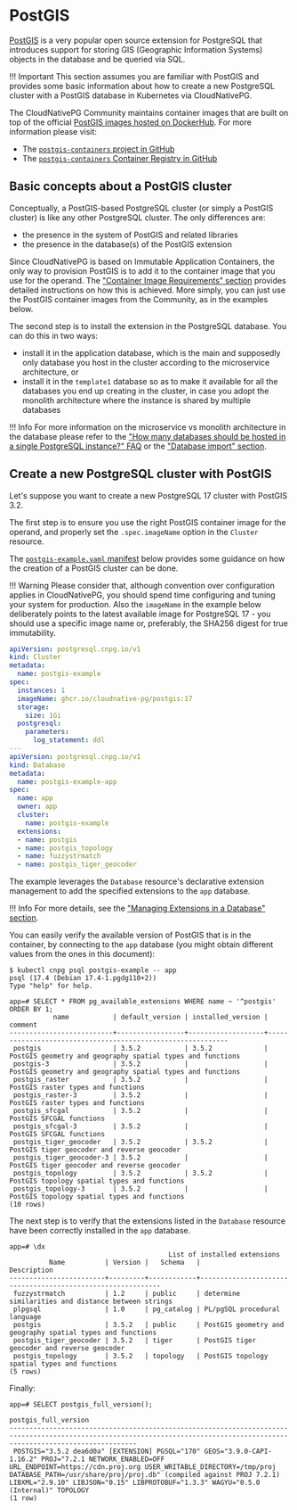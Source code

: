 <!-- SPDX-License-Identifier: CC-BY-4.0 -->
# PostGIS

[PostGIS](https://postgis.net/) is a very popular open source extension
for PostgreSQL that introduces support for storing GIS (Geographic Information
Systems) objects in the database and be queried via SQL.

!!! Important
    This section assumes you are familiar with PostGIS and provides some basic
    information about how to create a new PostgreSQL cluster with a PostGIS database
    in Kubernetes via CloudNativePG.

The CloudNativePG Community maintains container images that are built on top
of the official [PostGIS images hosted on DockerHub](https://hub.docker.com/r/postgis/postgis).
For more information please visit:

- The [`postgis-containers` project in GitHub](https://github.com/cloudnative-pg/postgis-containers)
- The [`postgis-containers` Container Registry in GitHub](https://github.com/cloudnative-pg/postgis-containers/pkgs/container/postgis)

## Basic concepts about a PostGIS cluster

Conceptually, a PostGIS-based PostgreSQL cluster (or simply a PostGIS cluster)
is like any other PostgreSQL cluster. The only differences are:

- the presence in the system of PostGIS and related libraries
- the presence in the database(s) of the PostGIS extension

Since CloudNativePG is based on Immutable Application Containers, the only way
to provision PostGIS is to add it to the container image that you use for the
operand. The ["Container Image Requirements" section](container_images.md) provides
detailed instructions on how this is achieved. More simply, you can just use
the PostGIS container images from the Community, as in the examples below.

The second step is to install the extension in the PostgreSQL database. You can
do this in two ways:

- install it in the application database, which is the main and supposedly only
  database you host in the cluster according to the microservice architecture, or
- install it in the `template1` database so as to make it available for all the
  databases you end up creating in the cluster, in case you adopt the monolith
  architecture where the instance is shared by multiple databases

!!! Info
    For more information on the microservice vs monolith architecture in the database
    please refer to the ["How many databases should be hosted in a single PostgreSQL instance?" FAQ](faq.md)
    or the ["Database import" section](database_import.md).

## Create a new PostgreSQL cluster with PostGIS

Let's suppose you want to create a new PostgreSQL 17 cluster with PostGIS 3.2.

The first step is to ensure you use the right PostGIS container image for the
operand, and properly set the `.spec.imageName` option in the `Cluster`
resource.

The [`postgis-example.yaml` manifest](samples/postgis-example.yaml) below
provides some guidance on how the creation of a PostGIS cluster can be done.

!!! Warning
    Please consider that, although convention over configuration applies in
    CloudNativePG, you should spend time configuring and tuning your system for
    production. Also the `imageName` in the example below deliberately points
    to the latest available image for PostgreSQL 17 - you should use a specific
    image name or, preferably, the SHA256 digest for true immutability.

```yaml
apiVersion: postgresql.cnpg.io/v1
kind: Cluster
metadata:
  name: postgis-example
spec:
  instances: 1
  imageName: ghcr.io/cloudnative-pg/postgis:17
  storage:
    size: 1Gi
  postgresql:
    parameters:
      log_statement: ddl
---
apiVersion: postgresql.cnpg.io/v1
kind: Database
metadata:
  name: postgis-example-app
spec:
  name: app
  owner: app
  cluster:
    name: postgis-example
  extensions:
  - name: postgis
  - name: postgis_topology
  - name: fuzzystrmatch
  - name: postgis_tiger_geocoder
```

The example leverages the `Database` resource's declarative extension
management to add the specified extensions to the `app` database.

!!! Info
    For more details, see the
    ["Managing Extensions in a Database" section](declarative_database_management.md#managing-extensions-in-a-database).

You can easily verify the available version of PostGIS that is in the
container, by connecting to the `app` database (you might obtain different
values from the ones in this document):

```console
$ kubectl cnpg psql postgis-example -- app
psql (17.4 (Debian 17.4-1.pgdg110+2))
Type "help" for help.

app=# SELECT * FROM pg_available_extensions WHERE name ~ '^postgis' ORDER BY 1;
           name           | default_version | installed_version |                          comment
--------------------------+-----------------+-------------------+------------------------------------------------------------
 postgis                  | 3.5.2           | 3.5.2             | PostGIS geometry and geography spatial types and functions
 postgis-3                | 3.5.2           |                   | PostGIS geometry and geography spatial types and functions
 postgis_raster           | 3.5.2           |                   | PostGIS raster types and functions
 postgis_raster-3         | 3.5.2           |                   | PostGIS raster types and functions
 postgis_sfcgal           | 3.5.2           |                   | PostGIS SFCGAL functions
 postgis_sfcgal-3         | 3.5.2           |                   | PostGIS SFCGAL functions
 postgis_tiger_geocoder   | 3.5.2           | 3.5.2             | PostGIS tiger geocoder and reverse geocoder
 postgis_tiger_geocoder-3 | 3.5.2           |                   | PostGIS tiger geocoder and reverse geocoder
 postgis_topology         | 3.5.2           | 3.5.2             | PostGIS topology spatial types and functions
 postgis_topology-3       | 3.5.2           |                   | PostGIS topology spatial types and functions
(10 rows)
```

The next step is to verify that the extensions listed in the `Database`
resource have been correctly installed in the `app` database.

```console
app=# \dx
                                        List of installed extensions
          Name          | Version |   Schema   |                        Description
------------------------+---------+------------+------------------------------------------------------------
 fuzzystrmatch          | 1.2     | public     | determine similarities and distance between strings
 plpgsql                | 1.0     | pg_catalog | PL/pgSQL procedural language
 postgis                | 3.5.2   | public     | PostGIS geometry and geography spatial types and functions
 postgis_tiger_geocoder | 3.5.2   | tiger      | PostGIS tiger geocoder and reverse geocoder
 postgis_topology       | 3.5.2   | topology   | PostGIS topology spatial types and functions
(5 rows)
```

Finally:

```console
app=# SELECT postgis_full_version();
                                                                            postgis_full_version
----------------------------------------------------------------------------------------------------------------------------------------------------------------------------
 POSTGIS="3.5.2 dea6d0a" [EXTENSION] PGSQL="170" GEOS="3.9.0-CAPI-1.16.2" PROJ="7.2.1 NETWORK_ENABLED=OFF URL_ENDPOINT=https://cdn.proj.org USER_WRITABLE_DIRECTORY=/tmp/proj DATABASE_PATH=/usr/share/proj/proj.db" (compiled against PROJ 7.2.1) LIBXML="2.9.10" LIBJSON="0.15" LIBPROTOBUF="1.3.3" WAGYU="0.5.0 (Internal)" TOPOLOGY
(1 row)
```

